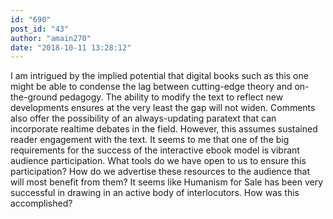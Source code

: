 ```yaml
---
id: "690"
post_id: "43"
author: "amain270"
date: "2018-10-11 13:28:12"
---
```

I am intrigued by the implied potential that digital books such as this one might be able to condense the lag between cutting-edge theory and on-the-ground pedagogy. The ability to modify the text to reflect new developments ensures at the very least the gap will not widen. Comments also offer the possibility of an always-updating paratext that can incorporate realtime debates in the field. However, this assumes sustained reader engagement with the text. It seems to me that one of the big requirements for the success of the interactive ebook model is vibrant audience participation. What tools do we have open to us to ensure this participation? How do we advertise these resources to the audience that will most benefit from them? It seems like Humanism for Sale has been very successful in drawing in an active body of interlocutors. How was this accomplished?
